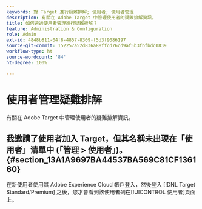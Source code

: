```yaml
---
keywords: 對 Target 進行疑難排解; 使用者; 使用者管理
description: 有關在 Adobe Target 中管理使用者的疑難排解資訊。
title: 如何透過使用者管理進行疑難排解？
feature: Administration & Configuration
role: Admin
exl-id: 4848b811-04f8-4857-8309-f5d3f9086197
source-git-commit: 152257a52d836a88ffcd76cd9af5b3fbfbdc0839
workflow-type: ht
source-wordcount: '84'
ht-degree: 100%

---
```


# 使用者管理疑難排解

有關在 Adobe Target 中管理使用者的疑難排解資訊。

## 我邀請了使用者加入 Target，但其名稱未出現在「使用者」清單中 (「管理 > 使用者」)。 {#section_13A1A9697BA44537BA569C81CF136160}

在新使用者使用其 Adobe Experience Cloud 帳戶登入，然後登入 [!DNL Target Standard/Premium] 之後，您才會看到該使用者列在[!UICONTROL 使用者]頁面上。

